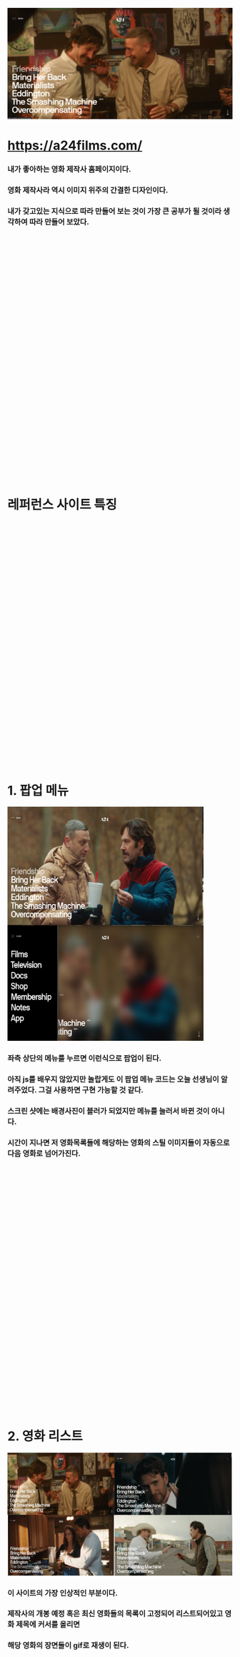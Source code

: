 ![alt text](image-1.png)


# https://a24films.com/


### 내가 좋아하는 영화 제작사 홈페이지이다.
### 영화 제작사라 역시 이미지 위주의 간결한 디자인이다.
### 내가 갖고있는 지식으로 따라 만들어 보는 것이 가장 큰 공부가 될 것이라 생각하여 따라 만들어 보았다.







<div style="margin-top:15vh;"></div>




# 레퍼런스 사이트 특징

<div style="margin-top:15vh;"></div>

# 1. 팝업 메뉴

![alt text](image-4.png)

### 좌측 상단의 메뉴를 누르면 이런식으로 팝업이 된다. 
### 아직 js를 배우지 않았지만 놀랍게도 이 팝업 메뉴 코드는 오늘 선생님이 알려주었다. 그걸 사용하면 구현 가능할 것 같다.
### 스크린 샷에는 배경사진이 블러가 되었지만 메뉴를 눌러서 바뀐 것이 아니다.
### 시간이 지나면 저 영화목록들에 해당하는 영화의 스틸 이미지들이 자동으로 다음 영화로 넘어가진다.

<div style="margin-top:15vh;"></div>


# 2. 영화 리스트

![alt text](image-3.png)


### 이 사이트의 가장 인상적인 부분이다. 
### 제작사의 개봉 예정 혹은 최신 영화들의 목록이 고정되어 리스트되어있고 영화 제목에 커서를 올리면
### 해당 영화의 장면들이 gif로 재생이 된다.

<div style="margin-top:15vh;"></div>

# 3. 굿즈 샵 페이지 와 인터뷰

![alt text](image-5.png)


### 저 영화 리스트에서 스크롤 다운을 하면 이런식으로 제작사의 굿즈나 진행한 인터뷰 등의 내용들이 나온다.

### 저렇게 왼쪽에 이미지, 우측에 내용으로 된 링크 혹은 그 반대의 레이아웃 식의 반복이다.

### ✨ 레이아웃을 만들어 놓고 나중에 복붙해서 새로운 내용들을 쉽게 추가하기 용이하게 구조를 짜야겠다고 생각했다.


<div style="margin-top:15vh;"></div>


# 작업 1일차.


### 우선 헤더와 영화 리스트 부분 까지만 작업해보기로 했다.

<div style="margin-top:15vh;"></div>


# 🏢 html

``` html

<body>
    <header>
        <!-------------- 헤더 ---------------->
        <a href="#" onclick="event.preventDefault();" class="menu-open">
            <span class="bar-icon">
            <i class="fas fa-bars"></i>
          </span>
            <span class="menu-txt">MENU</span>
        </a>
        <h1 class="logo"><a href="#"><img src="img/A24-logo.png" alt="logo"></a></h1>

        <a href="#" class="search-open">
            <i class="fas fa-search"></i>
        </a>

        <!----- 사이드 메뉴 ----->
        <nav class="gnb">
            <a href="#" onclick="event.preventDefault();" class="close">
                <i class="fas fa-times"></i>
            </a>
            <ul>
                <li><a href="#">Films</a></li>
                <li><a href="#">Television</a></li>
                <li><a href="#">Docs</a></li>
                <li><a href="#">Shop</a></li>
                <li><a href="#">Membership</a></li>
                <li><a href="#">Notes</a></li>
                <li><a href="#">App</a></li>
            </ul>
        </nav>

    </header>
    <main class="main-content">
        <!--  최신 영화 리스트  -->
        <section class="movie-list">
            <ul class="movie">
                <li><a href="#" data-bg="https://d135u4jtzauizi.cloudfront.net/friendshipgif1.gif">Friendship<span
                        class="since">2025</span></a></li>
                <li><a href="#"
                       data-bg="https://d135u4jtzauizi.cloudfront.net/2ad833b4-3dd3-1495-58d7-df55ba94563e.gif">Bring
                    Her Back<span class="since">2025</span></a></li>
                <li><a href="#" data-bg="https://d135u4jtzauizi.cloudfront.net/cigarette-1.gif">Materialists<span
                        class="since">2025</span></a></li>
                <li><a href="#" data-bg="https://d135u4jtzauizi.cloudfront.net/_hero/121189/EDDINGTON-FIRST-LOOK.webp">Eddington<span
                        class="since">2025</span></a></li>
                <li><a href="#" data-bg="https://d135u4jtzauizi.cloudfront.net/TSM-1.gif">The Smashing Machine<span
                        class="since">2025</span></a><span class="since">2025</span></li>
                <li><a href="#"
                       data-bg="https://d135u4jtzauizi.cloudfront.net/_hero/121944/Screenshot-2025-04-29-at-10.40.38-AM_2025-04-29-155400_xivs.webp">Overcompensating<span
                        class="since">2025</span></a>>
                </li>
            </ul>
        </section>
    </main>
```


# css

``` css
@import url(../common.css);


body {
    font-size: 16px;
    background: #333;
    height: 400em;
}

header {
    display: flex;
    width: 100%;
    justify-content: space-between;
    padding-top: 4%;
    position: fixed;
}


header .logo img {
    width: 4.5em;
    filter: grayscale(100%) invert(100%);
}

header .menu-open {
    display: flex;
    align-items: flex-end;
    justify-content: center;
    margin-left: 3%;
    color: white;
}

header .menu-open .menu-txt {
    margin-left: 0.5em;
    margin-bottom: 0.3em;
}

header .menu-open .bar-icon {
    font-size: 1.7em;
}

header .search-open {
    font-size: 2em;
    display: flex;
    align-items: center;
    justify-content: center;
    margin-right: 3%;
    color: white;
}


header .gnb {
    height: 100vh;
    position: fixed;
    top: 0;
    width: 28%;
    font-size: 4em;
    font-weight: 600;
    padding-left: 2%;
    padding-top: 3%;
    line-height: 1.3em;
    color: white;
    background: rgba(0, 0, 0, 70%);
    z-index: 10;
    left: -30%;
    transition: 0.4s ease-out;
}

header .gnb .fa-times {
    margin-bottom: 20%;
    transition: 0.3s ease;
}

header .gnb .fa-times:hover {
    color: #999999;
}

header .gnb li {
    transition: 0.3s ease;
}

header .gnb li:hover {
    color: #999999;
}

header .gnb.on {
    left: 0;
}

main .movie-list {
    width: 100vw;
    height: 100vh;
    display: flex;
    flex-direction: column;
    align-items: flex-start;
    justify-content: center;
    font-size: 4em;
    font-weight: 600;
    color: white;
}

main .movie-list .movie {
    margin-top: 20%;
    margin-left: 2%;

}

main .movie-list .movie li {
    width: 100vw;
    margin-top: 0.2%;
    transition: 0.3s ease;
    display: flex;

}

main .movie-list .movie li:hover {
    color: #999999;
}

main .movie-list .movie li > a {
    display: flex;
    width: 100vw;
}

main .movie-list .movie li .since {
    font-size: 0.3em;
    font-weight: 300;
}
```


# Javascript

```js
<script>
    //버튼의 요소 노드 취득
    const menuBtn = document.querySelector('header .menu-open');
    const closeBtn = document.querySelector('.gnb .close');

    const gnb = document.querySelector('.gnb');

    //클릭 이벤트 생성
    menuBtn.addEventListener('click', () => {
        gnb.classList.add('on');
    });

    closeBtn.addEventListener('click', () => {
        gnb.classList.remove('on');
    });

    document.addEventListener('keyup', (e) => {
        if (e.key === 'escape') {
            gnb.classList.toggle('on');
        }
    })
    const main = document.querySelector('.main-content');
    const links = document.querySelectorAll('.movie-list a');

    links.forEach(link => {
        const bg = link.getAttribute('data-bg');

        link.addEventListener('mouseenter', () => {
            main.style.backgroundImage = `url(${bg})`;
        });

        link.addEventListener('mouseleave', () => {
            main.style.backgroundImage = ''; // 초기화하거나 기본 이미지로 변경
        });
        // 배경 이미지 속성 설정
        main.style.backgroundImage = `url(${bg})`;
        main.style.backgroundRepeat = 'no-repeat';
        main.style.backgroundSize = 'cover';
        main.style.backgroundPosition = 'center';
    });


</script>

```

<div style="margin-top:15vh;"></div>

# 1일차 결과물


![alt text](image-8.png)


### 팝업 메뉴는 레퍼런스와 다르게 투명도를 주었는데, 최초 스크롤의 영화 리스트와 겹쳐보여서 가독성이 좋지않아
### 수정해야겠다고 생각했다. 

<div style="margin-top:15vh;"></div>

# 작업시 있었던 문제점과 해결과정


### 단순하게 `a:hover` 를 사용하여 각자 영화 제목들에 background-image 를 적용 하면 되겠구나 생각했지만
### 내가 적용해야 하는 background-image는 li>a 로 만들어진 제목들이 아닌 조상 요소인 section 태그였다.
### css에서는 이렇게 자식요소에서 위로 역행하는 상호작용을 설정하는 것이 불가능하여 gpt를 이용해서 자바스크립트 코드를 얻었다.

```js
const main = document.querySelector('.main-content');
    const links = document.querySelectorAll('.movie-list a');

    links.forEach(link => {
        const bg = link.getAttribute('data-bg');

        link.addEventListener('mouseenter', () => {
            main.style.backgroundImage = `url(${bg})`;
        });

        link.addEventListener('mouseleave', () => {
            main.style.backgroundImage = ''; // 초기화하거나 기본 이미지로 변경
        });
```

### 바로 이 부분이 영화 제목에 hover 했을때 조상인 .main-content 클래스의 배경화면을 바꿔주는 부분이다.
### 그리고 이렇게 하기 위해서는

```html
                <li><a href="#" data-bg="https://d135u4jtzauizi.cloudfront.net/friendshipgif1.gif">Friendship<span
                        class="since">2025</span></a></li>
```
### 이렇게 li>a 태그들에 data-bg로 링크를 걸어주어야 했다.
### 이러고 나니 원하는대로 마우스 커서에 따라 배경은 바뀌는데 배경들의 사이즈가 cover로 되지도 않고, 작은 사이즈로 repeat 되어 출력되었다.

### css 코드에는 background-image: cover; 가 되어있었지만 먹히지 않는 상황.

```js
// 배경 이미지 속성 설정
        main.style.backgroundImage = `url(${bg})`;
        main.style.backgroundRepeat = 'no-repeat';
        main.style.backgroundSize = 'cover';
        main.style.backgroundPosition = 'center';
    });
```

### 그래서 이렇게 JS에서 직접 속성설정을 하니 해결이 되었다.

<div style="margin-top:15vh;"></div>

# TIL

### CSS에서는 자식요소가 부모의 요소를 컨트롤 할 수는 없다. 역행 불가.
### JS에서는 상황별로 css 코드의 직접적인 변화를 줄 수가 있다.

<div style="margin-top:15vh;"></div>

# 다음 목표

### 우선 다음 스크롤들을 추가하여 만들고 하나씩 기능들을 추가해나가야겠다.

### 다음 스크롤인 굿즈샵, 행사나 소식 같은 부분들의 레이아웃은 좌우 순서만 바뀌었지 레이아웃 자체는 같다.
### 그래서 그 부분을 작업을 할때 추후에 내용을 수정하기에 용이하도록 구조를 만드는 부분에 집중해봐야겠다.